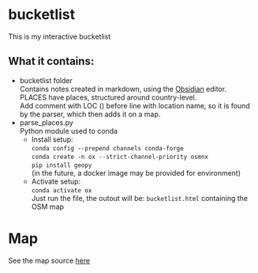 # bucketlist
This is my interactive bucketlist

## What it contains:
- bucketlist folder  
    Contains notes created in markdown, using the [Obsidian](obsidian.md) editor.  
    PLACES have places, structured around country-level.  
    Add comment with LOC (<!--- LOC --->) before line with location name, so it is found by the parser, which then adds it on a map.
- parse_places.py  
    Python module used to 
    conda
    - Install setup:  
        `conda config --prepend channels conda-forge`  
        `conda create -n ox --strict-channel-priority osmnx`  
        `pip install geopy`  
        (in the future, a docker image may be provided for environment)
    - Activate setup:  
        `conda activate ox`  
    Just run the file, the outout will be: `bucketlist.html` containing the OSM map

# Map
See the map source [here](https://github.com/sevmarc/bucketlist/blob/main/bucketlist.html)